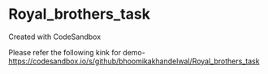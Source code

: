 # Royal_brothers_task
Created with CodeSandbox

Please refer the following kink for demo- https://codesandbox.io/s/github/bhoomikakhandelwal/Royal_brothers_task
